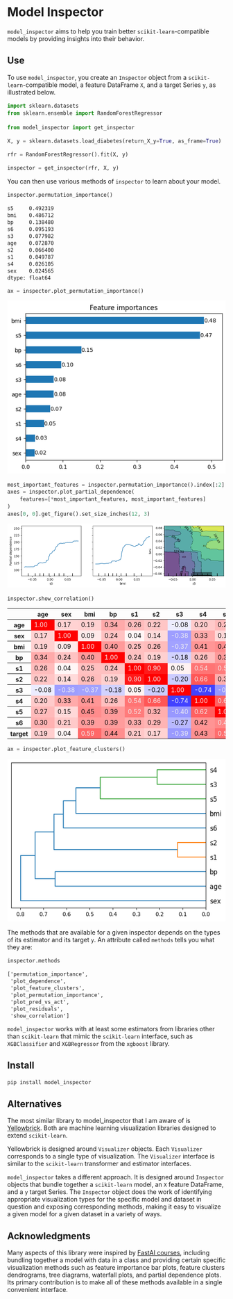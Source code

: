 Model Inspector
================

<!-- WARNING: THIS FILE WAS AUTOGENERATED! DO NOT EDIT! -->

`model_inspector` aims to help you train better
`scikit-learn`-compatible models by providing insights into their
behavior.

## Use

To use `model_inspector`, you create an `Inspector` object from a
`scikit-learn`-compatible model, a feature DataFrame `X`, and a target
Series `y`, as illustrated below.

``` python
import sklearn.datasets
from sklearn.ensemble import RandomForestRegressor

from model_inspector import get_inspector
```

``` python
X, y = sklearn.datasets.load_diabetes(return_X_y=True, as_frame=True)
```

``` python
rfr = RandomForestRegressor().fit(X, y)
```

``` python
inspector = get_inspector(rfr, X, y)
```

You can then use various methods of `inspector` to learn about your
model.

``` python
inspector.permutation_importance()
```

    s5     0.492319
    bmi    0.486712
    bp     0.138480
    s6     0.095193
    s3     0.077982
    age    0.072870
    s2     0.066400
    s1     0.049787
    s4     0.026105
    sex    0.024565
    dtype: float64

``` python
ax = inspector.plot_permutation_importance()
```

![](index_files/figure-commonmark/cell-7-output-1.png)

``` python
most_important_features = inspector.permutation_importance().index[:2]
axes = inspector.plot_partial_dependence(
    features=[*most_important_features, most_important_features]
)
axes[0, 0].get_figure().set_size_inches(12, 3)
```

![](index_files/figure-commonmark/cell-8-output-1.png)

``` python
inspector.show_correlation()
```

<style type="text/css">
#T_3ba74_row0_col0, #T_3ba74_row1_col1, #T_3ba74_row2_col2, #T_3ba74_row3_col3, #T_3ba74_row4_col4, #T_3ba74_row5_col5, #T_3ba74_row6_col6, #T_3ba74_row7_col7, #T_3ba74_row8_col8, #T_3ba74_row9_col9, #T_3ba74_row10_col10 {
  background-color: #ff0000;
  color: #f1f1f1;
}
#T_3ba74_row0_col1, #T_3ba74_row1_col0, #T_3ba74_row5_col10, #T_3ba74_row10_col5 {
  background-color: #ffd2d2;
  color: #000000;
}
#T_3ba74_row0_col2, #T_3ba74_row2_col0, #T_3ba74_row3_col5, #T_3ba74_row5_col3 {
  background-color: #ffd0d0;
  color: #000000;
}
#T_3ba74_row0_col3, #T_3ba74_row1_col7, #T_3ba74_row3_col0, #T_3ba74_row7_col1 {
  background-color: #ffaaaa;
  color: #000000;
}
#T_3ba74_row0_col4, #T_3ba74_row2_col5, #T_3ba74_row4_col0, #T_3ba74_row5_col2 {
  background-color: #ffbcbc;
  color: #000000;
}
#T_3ba74_row0_col5, #T_3ba74_row5_col0 {
  background-color: #ffc6c6;
  color: #000000;
}
#T_3ba74_row0_col6, #T_3ba74_row6_col0 {
  background-color: #ececff;
  color: #000000;
}
#T_3ba74_row0_col7, #T_3ba74_row1_col9, #T_3ba74_row7_col0, #T_3ba74_row9_col1 {
  background-color: #ffcaca;
  color: #000000;
}
#T_3ba74_row0_col8, #T_3ba74_row8_col0 {
  background-color: #ffbaba;
  color: #000000;
}
#T_3ba74_row0_col9, #T_3ba74_row9_col0 {
  background-color: #ffb2b2;
  color: #000000;
}
#T_3ba74_row0_col10, #T_3ba74_row10_col0 {
  background-color: #ffcece;
  color: #000000;
}
#T_3ba74_row1_col2, #T_3ba74_row2_col1 {
  background-color: #ffe8e8;
  color: #000000;
}
#T_3ba74_row1_col3, #T_3ba74_row3_col1 {
  background-color: #ffc2c2;
  color: #000000;
}
#T_3ba74_row1_col4, #T_3ba74_row4_col1 {
  background-color: #fff6f6;
  color: #000000;
}
#T_3ba74_row1_col5, #T_3ba74_row5_col1 {
  background-color: #ffdada;
  color: #000000;
}
#T_3ba74_row1_col6, #T_3ba74_row6_col1 {
  background-color: #9e9eff;
  color: #f1f1f1;
}
#T_3ba74_row1_col8, #T_3ba74_row8_col1 {
  background-color: #ffd8d8;
  color: #000000;
}
#T_3ba74_row1_col10, #T_3ba74_row10_col1 {
  background-color: #fff4f4;
  color: #000000;
}
#T_3ba74_row2_col3, #T_3ba74_row3_col2, #T_3ba74_row3_col8, #T_3ba74_row8_col3 {
  background-color: #ff9a9a;
  color: #000000;
}
#T_3ba74_row2_col4, #T_3ba74_row3_col4, #T_3ba74_row4_col2, #T_3ba74_row4_col3 {
  background-color: #ffc0c0;
  color: #000000;
}
#T_3ba74_row2_col6, #T_3ba74_row6_col2 {
  background-color: #a2a2ff;
  color: #f1f1f1;
}
#T_3ba74_row2_col7, #T_3ba74_row7_col2 {
  background-color: #ff9696;
  color: #000000;
}
#T_3ba74_row2_col8, #T_3ba74_row8_col2 {
  background-color: #ff8c8c;
  color: #000000;
}
#T_3ba74_row2_col9, #T_3ba74_row3_col9, #T_3ba74_row9_col2, #T_3ba74_row9_col3 {
  background-color: #ff9c9c;
  color: #000000;
}
#T_3ba74_row2_col10, #T_3ba74_row10_col2 {
  background-color: #ff6868;
  color: #f1f1f1;
}
#T_3ba74_row3_col6, #T_3ba74_row6_col3 {
  background-color: #d2d2ff;
  color: #000000;
}
#T_3ba74_row3_col7, #T_3ba74_row7_col3 {
  background-color: #ffbebe;
  color: #000000;
}
#T_3ba74_row3_col10, #T_3ba74_row10_col3 {
  background-color: #ff8e8e;
  color: #000000;
}
#T_3ba74_row4_col5, #T_3ba74_row5_col4 {
  background-color: #ff1a1a;
  color: #f1f1f1;
}
#T_3ba74_row4_col6, #T_3ba74_row6_col4 {
  background-color: #fff2f2;
  color: #000000;
}
#T_3ba74_row4_col7, #T_3ba74_row7_col4 {
  background-color: #ff7474;
  color: #f1f1f1;
}
#T_3ba74_row4_col8, #T_3ba74_row8_col4 {
  background-color: #ff7c7c;
  color: #f1f1f1;
}
#T_3ba74_row4_col9, #T_3ba74_row9_col4 {
  background-color: #ffacac;
  color: #000000;
}
#T_3ba74_row4_col10, #T_3ba74_row10_col4 {
  background-color: #ffc8c8;
  color: #000000;
}
#T_3ba74_row5_col6, #T_3ba74_row6_col5 {
  background-color: #ccccff;
  color: #000000;
}
#T_3ba74_row5_col7, #T_3ba74_row7_col5 {
  background-color: #ff5656;
  color: #f1f1f1;
}
#T_3ba74_row5_col8, #T_3ba74_row8_col5 {
  background-color: #ffaeae;
  color: #000000;
}
#T_3ba74_row5_col9, #T_3ba74_row9_col5 {
  background-color: #ffb4b4;
  color: #000000;
}
#T_3ba74_row6_col7, #T_3ba74_row7_col6 {
  background-color: #4242ff;
  color: #f1f1f1;
}
#T_3ba74_row6_col8, #T_3ba74_row8_col6 {
  background-color: #9898ff;
  color: #f1f1f1;
}
#T_3ba74_row6_col9, #T_3ba74_row9_col6 {
  background-color: #b8b8ff;
  color: #000000;
}
#T_3ba74_row6_col10, #T_3ba74_row10_col6 {
  background-color: #9a9aff;
  color: #f1f1f1;
}
#T_3ba74_row7_col8, #T_3ba74_row8_col7 {
  background-color: #ff6060;
  color: #f1f1f1;
}
#T_3ba74_row7_col9, #T_3ba74_row9_col7 {
  background-color: #ff9494;
  color: #000000;
}
#T_3ba74_row7_col10, #T_3ba74_row10_col7 {
  background-color: #ff9090;
  color: #000000;
}
#T_3ba74_row8_col9, #T_3ba74_row9_col8 {
  background-color: #ff8888;
  color: #f1f1f1;
}
#T_3ba74_row8_col10, #T_3ba74_row10_col8 {
  background-color: #ff6e6e;
  color: #f1f1f1;
}
#T_3ba74_row9_col10, #T_3ba74_row10_col9 {
  background-color: #ff9e9e;
  color: #000000;
}
</style>
<table id="T_3ba74">
  <thead>
    <tr>
      <th class="blank level0" >&nbsp;</th>
      <th id="T_3ba74_level0_col0" class="col_heading level0 col0" >age</th>
      <th id="T_3ba74_level0_col1" class="col_heading level0 col1" >sex</th>
      <th id="T_3ba74_level0_col2" class="col_heading level0 col2" >bmi</th>
      <th id="T_3ba74_level0_col3" class="col_heading level0 col3" >bp</th>
      <th id="T_3ba74_level0_col4" class="col_heading level0 col4" >s1</th>
      <th id="T_3ba74_level0_col5" class="col_heading level0 col5" >s2</th>
      <th id="T_3ba74_level0_col6" class="col_heading level0 col6" >s3</th>
      <th id="T_3ba74_level0_col7" class="col_heading level0 col7" >s4</th>
      <th id="T_3ba74_level0_col8" class="col_heading level0 col8" >s5</th>
      <th id="T_3ba74_level0_col9" class="col_heading level0 col9" >s6</th>
      <th id="T_3ba74_level0_col10" class="col_heading level0 col10" >target</th>
    </tr>
  </thead>
  <tbody>
    <tr>
      <th id="T_3ba74_level0_row0" class="row_heading level0 row0" >age</th>
      <td id="T_3ba74_row0_col0" class="data row0 col0" >1.00</td>
      <td id="T_3ba74_row0_col1" class="data row0 col1" >0.17</td>
      <td id="T_3ba74_row0_col2" class="data row0 col2" >0.19</td>
      <td id="T_3ba74_row0_col3" class="data row0 col3" >0.34</td>
      <td id="T_3ba74_row0_col4" class="data row0 col4" >0.26</td>
      <td id="T_3ba74_row0_col5" class="data row0 col5" >0.22</td>
      <td id="T_3ba74_row0_col6" class="data row0 col6" >-0.08</td>
      <td id="T_3ba74_row0_col7" class="data row0 col7" >0.20</td>
      <td id="T_3ba74_row0_col8" class="data row0 col8" >0.27</td>
      <td id="T_3ba74_row0_col9" class="data row0 col9" >0.30</td>
      <td id="T_3ba74_row0_col10" class="data row0 col10" >0.19</td>
    </tr>
    <tr>
      <th id="T_3ba74_level0_row1" class="row_heading level0 row1" >sex</th>
      <td id="T_3ba74_row1_col0" class="data row1 col0" >0.17</td>
      <td id="T_3ba74_row1_col1" class="data row1 col1" >1.00</td>
      <td id="T_3ba74_row1_col2" class="data row1 col2" >0.09</td>
      <td id="T_3ba74_row1_col3" class="data row1 col3" >0.24</td>
      <td id="T_3ba74_row1_col4" class="data row1 col4" >0.04</td>
      <td id="T_3ba74_row1_col5" class="data row1 col5" >0.14</td>
      <td id="T_3ba74_row1_col6" class="data row1 col6" >-0.38</td>
      <td id="T_3ba74_row1_col7" class="data row1 col7" >0.33</td>
      <td id="T_3ba74_row1_col8" class="data row1 col8" >0.15</td>
      <td id="T_3ba74_row1_col9" class="data row1 col9" >0.21</td>
      <td id="T_3ba74_row1_col10" class="data row1 col10" >0.04</td>
    </tr>
    <tr>
      <th id="T_3ba74_level0_row2" class="row_heading level0 row2" >bmi</th>
      <td id="T_3ba74_row2_col0" class="data row2 col0" >0.19</td>
      <td id="T_3ba74_row2_col1" class="data row2 col1" >0.09</td>
      <td id="T_3ba74_row2_col2" class="data row2 col2" >1.00</td>
      <td id="T_3ba74_row2_col3" class="data row2 col3" >0.40</td>
      <td id="T_3ba74_row2_col4" class="data row2 col4" >0.25</td>
      <td id="T_3ba74_row2_col5" class="data row2 col5" >0.26</td>
      <td id="T_3ba74_row2_col6" class="data row2 col6" >-0.37</td>
      <td id="T_3ba74_row2_col7" class="data row2 col7" >0.41</td>
      <td id="T_3ba74_row2_col8" class="data row2 col8" >0.45</td>
      <td id="T_3ba74_row2_col9" class="data row2 col9" >0.39</td>
      <td id="T_3ba74_row2_col10" class="data row2 col10" >0.59</td>
    </tr>
    <tr>
      <th id="T_3ba74_level0_row3" class="row_heading level0 row3" >bp</th>
      <td id="T_3ba74_row3_col0" class="data row3 col0" >0.34</td>
      <td id="T_3ba74_row3_col1" class="data row3 col1" >0.24</td>
      <td id="T_3ba74_row3_col2" class="data row3 col2" >0.40</td>
      <td id="T_3ba74_row3_col3" class="data row3 col3" >1.00</td>
      <td id="T_3ba74_row3_col4" class="data row3 col4" >0.24</td>
      <td id="T_3ba74_row3_col5" class="data row3 col5" >0.19</td>
      <td id="T_3ba74_row3_col6" class="data row3 col6" >-0.18</td>
      <td id="T_3ba74_row3_col7" class="data row3 col7" >0.26</td>
      <td id="T_3ba74_row3_col8" class="data row3 col8" >0.39</td>
      <td id="T_3ba74_row3_col9" class="data row3 col9" >0.39</td>
      <td id="T_3ba74_row3_col10" class="data row3 col10" >0.44</td>
    </tr>
    <tr>
      <th id="T_3ba74_level0_row4" class="row_heading level0 row4" >s1</th>
      <td id="T_3ba74_row4_col0" class="data row4 col0" >0.26</td>
      <td id="T_3ba74_row4_col1" class="data row4 col1" >0.04</td>
      <td id="T_3ba74_row4_col2" class="data row4 col2" >0.25</td>
      <td id="T_3ba74_row4_col3" class="data row4 col3" >0.24</td>
      <td id="T_3ba74_row4_col4" class="data row4 col4" >1.00</td>
      <td id="T_3ba74_row4_col5" class="data row4 col5" >0.90</td>
      <td id="T_3ba74_row4_col6" class="data row4 col6" >0.05</td>
      <td id="T_3ba74_row4_col7" class="data row4 col7" >0.54</td>
      <td id="T_3ba74_row4_col8" class="data row4 col8" >0.52</td>
      <td id="T_3ba74_row4_col9" class="data row4 col9" >0.33</td>
      <td id="T_3ba74_row4_col10" class="data row4 col10" >0.21</td>
    </tr>
    <tr>
      <th id="T_3ba74_level0_row5" class="row_heading level0 row5" >s2</th>
      <td id="T_3ba74_row5_col0" class="data row5 col0" >0.22</td>
      <td id="T_3ba74_row5_col1" class="data row5 col1" >0.14</td>
      <td id="T_3ba74_row5_col2" class="data row5 col2" >0.26</td>
      <td id="T_3ba74_row5_col3" class="data row5 col3" >0.19</td>
      <td id="T_3ba74_row5_col4" class="data row5 col4" >0.90</td>
      <td id="T_3ba74_row5_col5" class="data row5 col5" >1.00</td>
      <td id="T_3ba74_row5_col6" class="data row5 col6" >-0.20</td>
      <td id="T_3ba74_row5_col7" class="data row5 col7" >0.66</td>
      <td id="T_3ba74_row5_col8" class="data row5 col8" >0.32</td>
      <td id="T_3ba74_row5_col9" class="data row5 col9" >0.29</td>
      <td id="T_3ba74_row5_col10" class="data row5 col10" >0.17</td>
    </tr>
    <tr>
      <th id="T_3ba74_level0_row6" class="row_heading level0 row6" >s3</th>
      <td id="T_3ba74_row6_col0" class="data row6 col0" >-0.08</td>
      <td id="T_3ba74_row6_col1" class="data row6 col1" >-0.38</td>
      <td id="T_3ba74_row6_col2" class="data row6 col2" >-0.37</td>
      <td id="T_3ba74_row6_col3" class="data row6 col3" >-0.18</td>
      <td id="T_3ba74_row6_col4" class="data row6 col4" >0.05</td>
      <td id="T_3ba74_row6_col5" class="data row6 col5" >-0.20</td>
      <td id="T_3ba74_row6_col6" class="data row6 col6" >1.00</td>
      <td id="T_3ba74_row6_col7" class="data row6 col7" >-0.74</td>
      <td id="T_3ba74_row6_col8" class="data row6 col8" >-0.40</td>
      <td id="T_3ba74_row6_col9" class="data row6 col9" >-0.27</td>
      <td id="T_3ba74_row6_col10" class="data row6 col10" >-0.39</td>
    </tr>
    <tr>
      <th id="T_3ba74_level0_row7" class="row_heading level0 row7" >s4</th>
      <td id="T_3ba74_row7_col0" class="data row7 col0" >0.20</td>
      <td id="T_3ba74_row7_col1" class="data row7 col1" >0.33</td>
      <td id="T_3ba74_row7_col2" class="data row7 col2" >0.41</td>
      <td id="T_3ba74_row7_col3" class="data row7 col3" >0.26</td>
      <td id="T_3ba74_row7_col4" class="data row7 col4" >0.54</td>
      <td id="T_3ba74_row7_col5" class="data row7 col5" >0.66</td>
      <td id="T_3ba74_row7_col6" class="data row7 col6" >-0.74</td>
      <td id="T_3ba74_row7_col7" class="data row7 col7" >1.00</td>
      <td id="T_3ba74_row7_col8" class="data row7 col8" >0.62</td>
      <td id="T_3ba74_row7_col9" class="data row7 col9" >0.42</td>
      <td id="T_3ba74_row7_col10" class="data row7 col10" >0.43</td>
    </tr>
    <tr>
      <th id="T_3ba74_level0_row8" class="row_heading level0 row8" >s5</th>
      <td id="T_3ba74_row8_col0" class="data row8 col0" >0.27</td>
      <td id="T_3ba74_row8_col1" class="data row8 col1" >0.15</td>
      <td id="T_3ba74_row8_col2" class="data row8 col2" >0.45</td>
      <td id="T_3ba74_row8_col3" class="data row8 col3" >0.39</td>
      <td id="T_3ba74_row8_col4" class="data row8 col4" >0.52</td>
      <td id="T_3ba74_row8_col5" class="data row8 col5" >0.32</td>
      <td id="T_3ba74_row8_col6" class="data row8 col6" >-0.40</td>
      <td id="T_3ba74_row8_col7" class="data row8 col7" >0.62</td>
      <td id="T_3ba74_row8_col8" class="data row8 col8" >1.00</td>
      <td id="T_3ba74_row8_col9" class="data row8 col9" >0.46</td>
      <td id="T_3ba74_row8_col10" class="data row8 col10" >0.57</td>
    </tr>
    <tr>
      <th id="T_3ba74_level0_row9" class="row_heading level0 row9" >s6</th>
      <td id="T_3ba74_row9_col0" class="data row9 col0" >0.30</td>
      <td id="T_3ba74_row9_col1" class="data row9 col1" >0.21</td>
      <td id="T_3ba74_row9_col2" class="data row9 col2" >0.39</td>
      <td id="T_3ba74_row9_col3" class="data row9 col3" >0.39</td>
      <td id="T_3ba74_row9_col4" class="data row9 col4" >0.33</td>
      <td id="T_3ba74_row9_col5" class="data row9 col5" >0.29</td>
      <td id="T_3ba74_row9_col6" class="data row9 col6" >-0.27</td>
      <td id="T_3ba74_row9_col7" class="data row9 col7" >0.42</td>
      <td id="T_3ba74_row9_col8" class="data row9 col8" >0.46</td>
      <td id="T_3ba74_row9_col9" class="data row9 col9" >1.00</td>
      <td id="T_3ba74_row9_col10" class="data row9 col10" >0.38</td>
    </tr>
    <tr>
      <th id="T_3ba74_level0_row10" class="row_heading level0 row10" >target</th>
      <td id="T_3ba74_row10_col0" class="data row10 col0" >0.19</td>
      <td id="T_3ba74_row10_col1" class="data row10 col1" >0.04</td>
      <td id="T_3ba74_row10_col2" class="data row10 col2" >0.59</td>
      <td id="T_3ba74_row10_col3" class="data row10 col3" >0.44</td>
      <td id="T_3ba74_row10_col4" class="data row10 col4" >0.21</td>
      <td id="T_3ba74_row10_col5" class="data row10 col5" >0.17</td>
      <td id="T_3ba74_row10_col6" class="data row10 col6" >-0.39</td>
      <td id="T_3ba74_row10_col7" class="data row10 col7" >0.43</td>
      <td id="T_3ba74_row10_col8" class="data row10 col8" >0.57</td>
      <td id="T_3ba74_row10_col9" class="data row10 col9" >0.38</td>
      <td id="T_3ba74_row10_col10" class="data row10 col10" >1.00</td>
    </tr>
  </tbody>
</table>

``` python
ax = inspector.plot_feature_clusters()
```

![](index_files/figure-commonmark/cell-10-output-1.png)

The methods that are available for a given inspector depends on the
types of its estimator and its target `y`. An attribute called `methods`
tells you what they are:

``` python
inspector.methods
```

    ['permutation_importance',
     'plot_dependence',
     'plot_feature_clusters',
     'plot_permutation_importance',
     'plot_pred_vs_act',
     'plot_residuals',
     'show_correlation']

`model_inspector` works with at least some estimators from libraries
other than `scikit-learn` that mimic the `scikit-learn` interface, such
as `XGBClassifier` and `XGBRegressor` from the `xgboost` library.

## Install

`pip install model_inspector`

## Alternatives

The most similar library to model_inspector that I am aware of is
[Yellowbrick](https://www.scikit-yb.org/en/latest/). Both are machine
learning visualization libraries designed to extend `scikit-learn`.

Yellowbrick is designed around `Visualizer` objects. Each `Visualizer`
corresponds to a single type of visualization. The `Visualizer`
interface is similar to the `scikit-learn` transformer and estimator
interfaces.

`model_inspector` takes a different approach. It is designed around
`Inspector` objects that bundle together a `scikit-learn` model, an `X`
feature DataFrame, and a `y` target Series. The `Inspector` object does
the work of identifying appropriate visualization types for the specific
model and dataset in question and exposing corresponding methods, making
it easy to visualize a given model for a given dataset in a variety of
ways.

## Acknowledgments

Many aspects of this library were inspired by [FastAI
courses](https://course.fast.ai/), including bundling together a model
with data in a class and providing certain specific visualization
methods such as feature importance bar plots, feature clusters
dendrograms, tree diagrams, waterfall plots, and partial dependence
plots. Its primary contribution is to make all of these methods
available in a single convenient interface.
